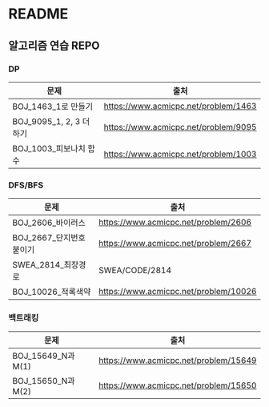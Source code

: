 # README
## 알고리즘 연습 REPO

### DP

| 문제                    | 출처                                 |
| ----------------------- | ------------------------------------ |
| BOJ_1463_1로 만들기     | https://www.acmicpc.net/problem/1463 |
| BOJ_9095_1, 2, 3 더하기 | https://www.acmicpc.net/problem/9095 |
| BOJ_1003_피보나치 함수  | https://www.acmicpc.net/problem/1003 |



### DFS/BFS

| 문제                    | 출처                                  |
| ----------------------- | ------------------------------------- |
| BOJ_2606_바이러스       | https://www.acmicpc.net/problem/2606  |
| BOJ_2667_단지번호붙이기 | https://www.acmicpc.net/problem/2667  |
| SWEA_2814_최장경로      | SWEA/CODE/2814                        |
| BOJ_10026_적록색약      | https://www.acmicpc.net/problem/10026 |



### 백트래킹

| 문제              | 출처                                  |
| ----------------- | ------------------------------------- |
| BOJ_15649_N과M(1) | https://www.acmicpc.net/problem/15649 |
| BOJ_15650_N과M(2) | https://www.acmicpc.net/problem/15650 |

